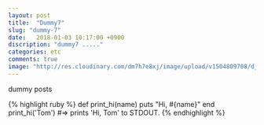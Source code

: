 ```yaml
---
layout: post
title:  "Dummy7"
slug: "dummy-7"
date:   2018-01-03 10:17:00 +0900
discription: "dummy7 ....."
categories: etc
comments: true
image: "http://res.cloudinary.com/dm7h7e8xj/image/upload/v1504809708/django_g7djdj.jpg"
---
```

dummy posts 

{% highlight ruby %}
def print_hi(name)
puts "Hi, #{name}"
end
print_hi('Tom')
#=> prints 'Hi, Tom' to STDOUT.
{% endhighlight %}
 